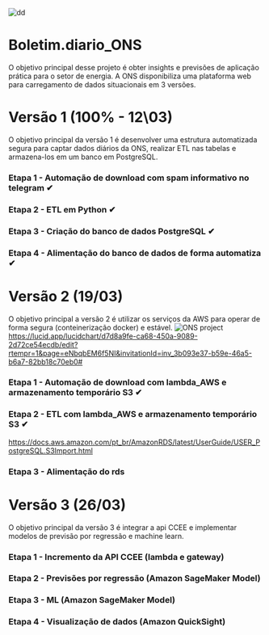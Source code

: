 ![dd](https://user-images.githubusercontent.com/84819715/224439920-61782684-1444-46bd-8072-8df203710c2c.png)


# Boletim.diario_ONS

O objetivo principal desse projeto é obter insights e previsões de aplicação prática para o setor de energia.
A ONS disponibiliza uma plataforma web para carregamento de dados situacionais em 3 versões.


# Versão 1 (100% - 12\03)
O objetivo principal da versão 1 é desenvolver uma estrutura automatizada segura para captar dados diários da ONS, realizar ETL nas tabelas e armazena-los em um banco em PostgreSQL.

### Etapa 1 - Automação de download com spam informativo no telegram ✔

### Etapa 2 - ETL em Python ✔

### Etapa 3 - Criação do banco de dados PostgreSQL ✔

### Etapa 4 - Alimentação do banco de dados de forma automatiza ✔



# Versão 2 (19/03)
O objetivo principal a versão 2 é utilizar os serviços da AWS para operar de forma segura (conteinerização docker) e estável.
![ONS project](https://user-images.githubusercontent.com/84819715/225630111-737d2828-76a8-44ea-bfae-f049e52fbf21.png)
https://lucid.app/lucidchart/d7d8a9fe-ca68-450a-9089-2d72ce54ecdb/edit?rtempr=1&page=eNbqbEM6f5NI&invitationId=inv_3b093e37-b59e-46a5-b6a7-82bb18c70eb0#
### Etapa 1 - Automação de download com lambda_AWS e armazenamento temporário S3 ✔

### Etapa 2 - ETL com lambda_AWS e armazenamento temporário S3 ✔
https://docs.aws.amazon.com/pt_br/AmazonRDS/latest/UserGuide/USER_PostgreSQL.S3Import.html
### Etapa 3 - Alimentação do rds



# Versão 3 (26/03)
O objetivo principal da versão 3 é integrar a api CCEE e implementar modelos de previsão por regressão e machine learn.

### Etapa 1 - Incremento da API CCEE (lambda e gateway)

### Etapa 2 - Previsões por regressão (Amazon SageMaker Model)

### Etapa 3 - ML (Amazon SageMaker Model)

### Etapa 4 - Visualização de dados (Amazon QuickSight)
